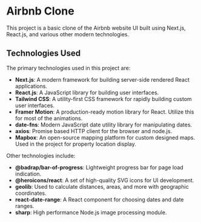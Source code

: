 # Airbnb Clone

This project is a basic clone of the Airbnb website UI built using Next.js, React.js, and various other modern technologies.

## Technologies Used

The primary technologies used in this project are:

- **Next.js**: A modern framework for building server-side rendered React applications.
- **React.js**: A JavaScript library for building user interfaces.
- **Tailwind CSS**: A utility-first CSS framework for rapidly building custom user interfaces.
- **Framer Motion**: A production-ready motion library for React. Utilize this for most of the animations.
- **date-fns**: Modern JavaScript date utility library for manipulating dates.
- **axios**: Promise based HTTP client for the browser and node.js.
- **Mapbox**: An open-source mapping platform for custom designed maps. Used in the project for property location display.

Other technologies include:
- **@badrap/bar-of-progress**: Lightweight progress bar for page load indication.
- **@heroicons/react**: A set of high-quality SVG icons for UI development.
- **geolib**: Used to calculate distances, areas, and more with geographic coordinates.
- **react-date-range**: A React component for choosing dates and date ranges. 
- **sharp**: High performance Node.js image processing module.
